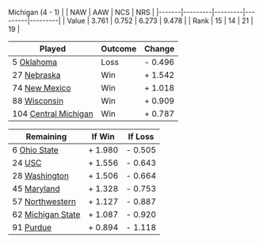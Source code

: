 Michigan (4 - 1)
|       |   NAW   |   AAW   |   NCS   |   NRS   |
|-------|---------|---------|---------|---------|
| Value |   3.761 |   0.752 |   6.273 |   9.478 |
| Rank  |      15 |      14 |      21 |      19 |

| Played                    | Outcome    |  Change  |
|---------------------------|------------|----------|
|   5 [Oklahoma              ](Oklahoma.md)| Loss       | -  0.496 |
|  27 [Nebraska              ](Nebraska.md)| Win        | +  1.542 |
|  74 [New Mexico            ](NewMexico.md)| Win        | +  1.018 |
|  88 [Wisconsin             ](Wisconsin.md)| Win        | +  0.909 |
| 104 [Central Michigan      ](CentralMichigan.md)| Win        | +  0.787 |

| Remaining                 |  If Win  |  If Loss |
|---------------------------|----------|----------|
|   6 [Ohio State            ](OhioState.md)| +  1.980 | -  0.505 |
|  24 [USC                   ](USC.md)| +  1.556 | -  0.643 |
|  28 [Washington            ](Washington.md)| +  1.506 | -  0.664 |
|  45 [Maryland              ](Maryland.md)| +  1.328 | -  0.753 |
|  57 [Northwestern          ](Northwestern.md)| +  1.127 | -  0.887 |
|  62 [Michigan State        ](MichiganState.md)| +  1.087 | -  0.920 |
|  91 [Purdue                ](Purdue.md)| +  0.894 | -  1.118 |

